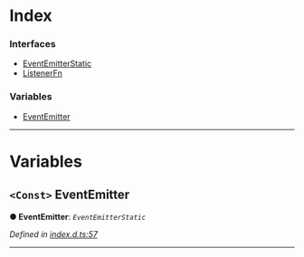 

# Index

### Interfaces

* [EventEmitterStatic](../interfaces/_ws_index_.wsprovider.eventemitter.eventemitterstatic.md)
* [ListenerFn](../interfaces/_ws_index_.wsprovider.eventemitter.listenerfn.md)

### Variables

* [EventEmitter](_ws_index_.wsprovider.eventemitter.md#eventemitter)

---

# Variables

<a id="eventemitter"></a>

## `<Const>` EventEmitter

**● EventEmitter**: *`EventEmitterStatic`*

*Defined in [index.d.ts:57](https://github.com/primus/eventemitter3/blob/master/index.d.ts#L57)*

___

